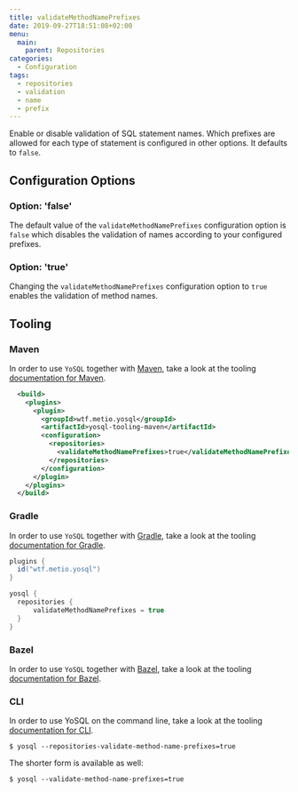 ```yaml
---
title: validateMethodNamePrefixes
date: 2019-09-27T18:51:08+02:00
menu:
  main:
    parent: Repositories
categories:
  - Configuration
tags:
  - repositories
  - validation
  - name
  - prefix
---
```


Enable or disable validation of SQL statement names. Which prefixes are allowed for each type of statement is configured in other options. It defaults to `false`.


## Configuration Options

### Option: 'false'

The default value of the `validateMethodNamePrefixes` configuration option is `false` which disables the validation of names according to your configured prefixes.

### Option: 'true'

Changing the `validateMethodNamePrefixes` configuration option to `true` enables the validation of method names.

## Tooling

### Maven

In order to use `YoSQL` together with [Maven](https://maven.apache.org/), take a look at the tooling [documentation
for Maven](../../tooling/maven).

```xml
  <build>
    <plugins>
      <plugin>
        <groupId>wtf.metio.yosql</groupId>
        <artifactId>yosql-tooling-maven</artifactId>
        <configuration>
          <repositories>
            <validateMethodNamePrefixes>true</validateMethodNamePrefixes>
          </repositories>
        </configuration>
      </plugin>
    </plugins>
  </build>
```

### Gradle

In order to use `YoSQL` together with [Gradle](https://gradle.org/), take a look at the tooling [documentation for Gradle](../../tooling/gradle).

```groovy
plugins {
  id("wtf.metio.yosql")
}

yosql {
  repositories {
      validateMethodNamePrefixes = true
  }
}
```

### Bazel

In order to use `YoSQL` together with [Bazel](https://bazel.build/), take a look at the tooling [documentation for
Bazel](../../tooling/bazel).

### CLI

In order to use YoSQL on the command line, take a look at the tooling [documentation for CLI](../../tooling/cli).

```shell
$ yosql --repositories-validate-method-name-prefixes=true
```

The shorter form is available as well:

```shell
$ yosql --validate-method-name-prefixes=true
```
